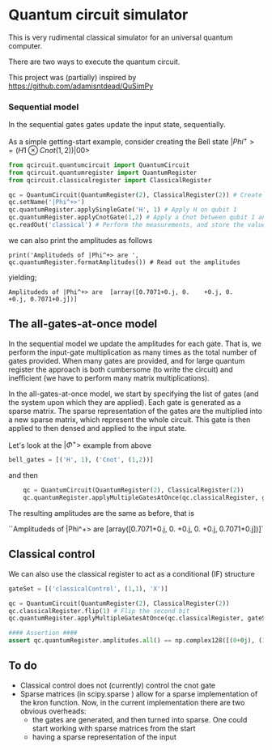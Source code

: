 # Quantum circuit simulator

This is very rudimental classical simulator for an universal quantum computer.

There are two ways to execute the quantum circuit.

This project was (partially) inspired by https://github.com/adamisntdead/QuSimPy 

### Sequential model

In the sequential gates gates update the input state, sequentially.

As a simple getting-start example, consider creating the Bell state $|Phi^+> = (H1 \otimes Cnot(1,2))|00>$

```python
from qcircuit.quantumcircuit import QuantumCircuit
from qcircuit.quantumregister import QuantumRegister
from qcircuit.classicalregister import ClassicalRegister

qc = QuantumCircuit(QuantumRegister(2), ClassicalRegister(2)) # Create the register
qc.setName('|Phi^+>')
qc.quantumRegister.applySingleGate('H', 1) # Apply H on qubit 1
qc.quantumRegister.applyCnotGate(1,2) # Apply a Cnot between qubit 1 and qubit 2
qc.readOut('classical') # Perform the measurements, and store the values in the classical register
```

we can also print the amplitudes as follows

```
print('Amplitudeds of |Phi^+> are ', qc.quantumRegister.formatAmplitudes()) # Read out the amplitudes

```

yielding;

`Amplitudeds of |Phi^+> are  [array([0.7071+0.j, 0.    +0.j, 0.    +0.j, 0.7071+0.j])]`



## The all-gates-at-once model

In the sequential model we update the amplitudes for each gate. That is, we perform the input-gate multiplication as many times as the total number of gates provided. When many gates are provided, and for large quantum register the approach is both cumbersome (to write the circuit) and inefficient (we have to perform many matrix multiplications).



In the all-gates-at-once model, we start by  specifying the list of gates (and the system upon which they are applied). Each gate is generated as a sparse matrix. The sparse representation of the gates are the multiplied into a new sparse matrix, which represent the whole circuit. This gate is then applied to then densed and applied to the input state.

Let's look at the $|\Phi^+>$ example from above

```python
bell_gates = [('H', 1), ('Cnot', (1,2))]
```

and then

```python
    qc = QuantumCircuit(QuantumRegister(2), ClassicalRegister(2))
    qc.quantumRegister.applyMultipleGatesAtOnce(qc.classicalRegister, gate_instructions=gateSet)
```

The resulting amplitudes are the same as before, that is

``Amplitudeds of |Phi^+> are [array([0.7071+0.j, 0.    +0.j, 0.    +0.j, 0.7071+0.j])]`



## Classical control

We can also use the classical register to act as a conditional (IF) structure

```python
gateSet = [('classicalControl', (1,1), 'X')]

qc = QuantumCircuit(QuantumRegister(2), ClassicalRegister(2))
qc.classicalRegister.flip(1) # Flip the second bit
qc.quantumRegister.applyMultipleGatesAtOnce(qc.classicalRegister, gateSet) # Give directly the list of tuples

#### Assertion ####
assert qc.quantumRegister.amplitudes.all() == np.complex128([(0+0j), (1+0j), (0+0j), (0+0j)]).all()
```





## To do

* Classical control does not (currently) control the cnot gate
* Sparse matrices (in scipy.sparse ) allow for a sparse implementation of the kron function. Now, in the current implementation there are two obvious overheads: 
  * the gates are generated, and then turned into sparse. One could start working with sparse matrices from the start
  * having a sparse representation of the input